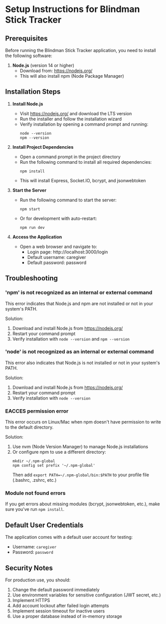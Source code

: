 # Setup Instructions for Blindman Stick Tracker

## Prerequisites

Before running the Blindman Stick Tracker application, you need to install the following software:

1. **Node.js** (version 14 or higher)
   - Download from: https://nodejs.org/
   - This will also install npm (Node Package Manager)

## Installation Steps

1. **Install Node.js**
   - Visit https://nodejs.org/ and download the LTS version
   - Run the installer and follow the installation wizard
   - Verify installation by opening a command prompt and running:
     ```
     node --version
     npm --version
     ```

2. **Install Project Dependencies**
   - Open a command prompt in the project directory
   - Run the following command to install all required dependencies:
     ```
     npm install
     ```
   - This will install Express, Socket.IO, bcrypt, and jsonwebtoken

3. **Start the Server**
   - Run the following command to start the server:
     ```
     npm start
     ```
   - Or for development with auto-restart:
     ```
     npm run dev
     ```

4. **Access the Application**
   - Open a web browser and navigate to:
     - Login page: http://localhost:3000/login
     - Default username: caregiver
     - Default password: password

## Troubleshooting

### 'npm' is not recognized as an internal or external command

This error indicates that Node.js and npm are not installed or not in your system's PATH.

Solution:
1. Download and install Node.js from https://nodejs.org/
2. Restart your command prompt
3. Verify installation with `node --version` and `npm --version`

### 'node' is not recognized as an internal or external command

This error also indicates that Node.js is not installed or not in your system's PATH.

Solution:
1. Download and install Node.js from https://nodejs.org/
2. Restart your command prompt
3. Verify installation with `node --version`

### EACCES permission error

This error occurs on Linux/Mac when npm doesn't have permission to write to the default directory.

Solution:
1. Use nvm (Node Version Manager) to manage Node.js installations
2. Or configure npm to use a different directory:
   ```
   mkdir ~/.npm-global
   npm config set prefix '~/.npm-global'
   ```
   Then add `export PATH=~/.npm-global/bin:$PATH` to your profile file (.bashrc, .zshrc, etc.)

### Module not found errors

If you get errors about missing modules (bcrypt, jsonwebtoken, etc.), make sure you've run `npm install`.

## Default User Credentials

The application comes with a default user account for testing:

- Username: `caregiver`
- Password: `password`

## Security Notes

For production use, you should:

1. Change the default password immediately
2. Use environment variables for sensitive configuration (JWT secret, etc.)
3. Implement HTTPS
4. Add account lockout after failed login attempts
5. Implement session timeout for inactive users
6. Use a proper database instead of in-memory storage